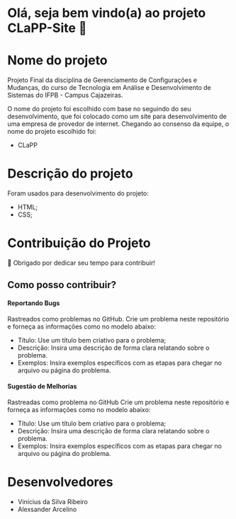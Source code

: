 # Olá, seja bem vindo(a) ao projeto CLaPP-Site  👋

# Nome do projeto

Projeto Final da disciplina de Gerenciamento de Configurações e Mudanças, do curso de Tecnologia em Análise e Desenvolvimento de Sistemas do IFPB - Campus Cajazeiras.

O nome do projeto foi escolhido com base no seguindo do seu desenvolvimento, que foi colocado como um site para desenvolvimento de uma empresa de provedor de internet. Chegando ao consenso da equipe, o nome do projeto escolhido foi:
  * CLaPP


# Descrição do projeto

Foram usados para desenvolvimento do projeto:

  * HTML;
  * CSS;

# Contribuição do Projeto

:tada: Obrigado por dedicar seu tempo para contribuir!

## Como posso contribuir?

#### Reportando Bugs

Rastreados como problemas no GitHub.
Crie um problema neste repositório e forneça as informações como no modelo abaixo:

  * Título: Use um título bem criativo para o problema;
  * Descrição: Insira uma descrição de forma clara relatando sobre o problema.
  * Exemplos: Insira exemplos específicos com as etapas para chegar no arquivo ou página do problema.


#### Sugestão de Melhorias

Rastreadas como problema no GitHub
Crie um problema neste repositório e forneça as informações como no modelo abaixo:

  * Título: Use um título bem criativo para o problema;
  * Descrição: Insira uma descrição de forma clara relatando sobre o problema.
  * Exemplos: Insira exemplos específicos com as etapas para chegar no arquivo ou página do problema.

# Desenvolvedores
* Vinícius da Silva Ribeiro
* Alexsander Arcelino
